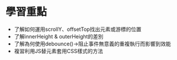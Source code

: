 # 學習重點

+ 了解如何運用scrollY、offsetTop找出元素或游標的位置
+ 了解innerHeight & outerHeight的差別
+ 了解為何使用debounce()->阻止事件無意義的重複執行而影響到效能
+ 複習利用JS替元素套用CSS樣式的方法

